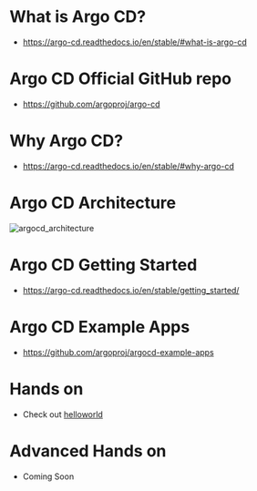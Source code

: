 # What is Argo CD?

- https://argo-cd.readthedocs.io/en/stable/#what-is-argo-cd

# Argo CD Official GitHub repo

- https://github.com/argoproj/argo-cd

# Why Argo CD?

- https://argo-cd.readthedocs.io/en/stable/#why-argo-cd

# Argo CD Architecture

![argocd_architecture](https://argo-cd.readthedocs.io/en/stable/assets/argocd_architecture.png)

# Argo CD Getting Started

- https://argo-cd.readthedocs.io/en/stable/getting_started/

# Argo CD Example Apps

- https://github.com/argoproj/argocd-example-apps

# Hands on

- Check out [helloworld](./helloworld/)

# Advanced Hands on

- Coming Soon
